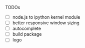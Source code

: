 TODOs
- [ ] node.js to ipython kernel module
- [ ] better responsive window sizing
- [ ] autocomplete
- [ ] build package
- [ ] logo